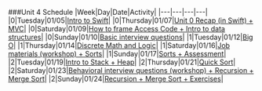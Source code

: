 ###Unit 4 Schedule
|Week|Day|Date|Activity|
|---|---|---|---|
|0|Tuesday|01/05|[Intro to Swift](https://github.com/accesscode-2-2/unit-4/blob/master/lessons/week-0/2016_01_05.md)|
|0|Thursday|01/07|[Unit 0 Recap (in Swift) + MVC](https://github.com/accesscode-2-2/unit-4/blob/master/lessons/week-0/2016_01_07.md)|
|0|Saturday|01/09|[How to frame Access Code + Intro to data structures](https://github.com/accesscode-2-2/unit-4/blob/master/lessons/week-0/2016_01_09.md)|
|0|Sunday|01/10|[Basic interview questions](https://github.com/accesscode-2-2/unit-4/blob/master/lessons/week-0/2016_01_10.md)|
|1|Tuesday|01/12|[Big O](https://github.com/accesscode-2-2/unit-4/blob/master/lessons/week-1/2016_01_12.md)|
|1|Thursday|01/14|[Discrete Math and Logic](https://github.com/accesscode-2-2/unit-4/blob/master/lessons/week-1/2016_01_14.md)|
|1|Saturday|01/16|[Job materials (workshop) + Sorts](https://github.com/accesscode-2-2/unit-4/blob/master/lessons/week-1/2016_01_16.md)|
|1|Sunday|01/17|[Sorts + Assessment](https://github.com/accesscode-2-2/unit-4/blob/master/lessons/week-1/2016_01_17.md)|
|2|Tuesday|01/19|[Intro to Stack + Heap](https://github.com/accesscode-2-2/unit-4/blob/master/lessons/week-2/2016_01_19.md)|
|2|Thursday|01/21|[Quick Sort](https://github.com/accesscode-2-2/unit-4/blob/master/lessons/week-2/2016_01_21.md)|
|2|Saturday|01/23|[Behavioral interview questions (workshop) + Recursion + Merge Sort](https://github.com/accesscode-2-2/unit-4/blob/master/lessons/week-2/2016_01_23.md)|
|2|Sunday|01/24|[Recursion + Merge Sort + Exercises](https://github.com/accesscode-2-2/unit-4/blob/master/lessons/week-2/2016_01_24.md)|

